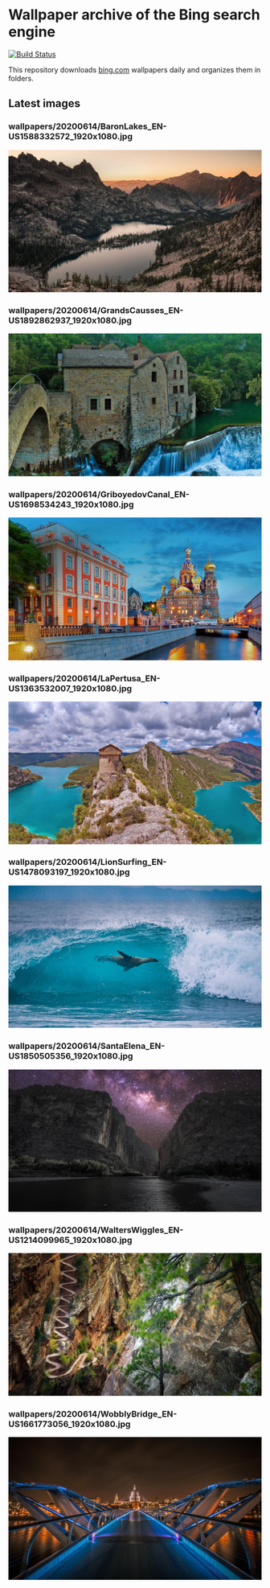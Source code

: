 # Wallpaper archive of the Bing search engine

[![Build Status](https://travis-ci.org/kijart/bing-daily-images-dl.svg?branch=wallpapers)](https://travis-ci.org/kijart/bing-daily-images-dl)

This repository downloads [bing.com](https://www.bing.com) wallpapers daily and organizes them in folders.

## Latest images

<!-- Wallpapers -->

### wallpapers/20200614/BaronLakes_EN-US1588332572_1920x1080.jpg

![wallpapers/20200614/BaronLakes_EN-US1588332572_1920x1080.jpg](wallpapers/20200614/BaronLakes_EN-US1588332572_1920x1080.jpg)

### wallpapers/20200614/GrandsCausses_EN-US1892862937_1920x1080.jpg

![wallpapers/20200614/GrandsCausses_EN-US1892862937_1920x1080.jpg](wallpapers/20200614/GrandsCausses_EN-US1892862937_1920x1080.jpg)

### wallpapers/20200614/GriboyedovCanal_EN-US1698534243_1920x1080.jpg

![wallpapers/20200614/GriboyedovCanal_EN-US1698534243_1920x1080.jpg](wallpapers/20200614/GriboyedovCanal_EN-US1698534243_1920x1080.jpg)

### wallpapers/20200614/LaPertusa_EN-US1363532007_1920x1080.jpg

![wallpapers/20200614/LaPertusa_EN-US1363532007_1920x1080.jpg](wallpapers/20200614/LaPertusa_EN-US1363532007_1920x1080.jpg)

### wallpapers/20200614/LionSurfing_EN-US1478093197_1920x1080.jpg

![wallpapers/20200614/LionSurfing_EN-US1478093197_1920x1080.jpg](wallpapers/20200614/LionSurfing_EN-US1478093197_1920x1080.jpg)

### wallpapers/20200614/SantaElena_EN-US1850505356_1920x1080.jpg

![wallpapers/20200614/SantaElena_EN-US1850505356_1920x1080.jpg](wallpapers/20200614/SantaElena_EN-US1850505356_1920x1080.jpg)

### wallpapers/20200614/WaltersWiggles_EN-US1214099965_1920x1080.jpg

![wallpapers/20200614/WaltersWiggles_EN-US1214099965_1920x1080.jpg](wallpapers/20200614/WaltersWiggles_EN-US1214099965_1920x1080.jpg)

### wallpapers/20200614/WobblyBridge_EN-US1661773056_1920x1080.jpg

![wallpapers/20200614/WobblyBridge_EN-US1661773056_1920x1080.jpg](wallpapers/20200614/WobblyBridge_EN-US1661773056_1920x1080.jpg)

